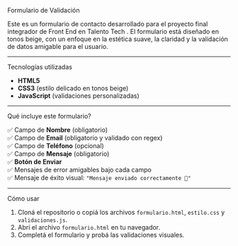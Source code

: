 Formulario de Validación

Este es un formulario de contacto desarrollado para el proyecto final integrador de Front End en Talento Tech . El formulario está diseñado en tonos beige, con un enfoque en la estética suave, la claridad y la validación de datos amigable para el usuario.

---

Tecnologías utilizadas

- **HTML5**  
- **CSS3** (estilo delicado en tonos beige)  
- **JavaScript** (validaciones personalizadas)

---

Qué incluye este formulario?

✅ Campo de **Nombre** (obligatorio)  
✅ Campo de **Email** (obligatorio y validado con regex)  
✅ Campo de **Teléfono** (opcional)  
✅ Campo de **Mensaje** (obligatorio)  
✅ **Botón de Enviar**  
✅ Mensajes de error amigables bajo cada campo  
✅ Mensaje de éxito visual: `"Mensaje enviado correctamente 💌"`

---

Cómo usar

1. Cloná el repositorio o copiá los archivos `formulario.html`, `estilo.css` y `validaciones.js`.
2. Abrí el archivo `formulario.html` en tu navegador.
3. Completá el formulario y probá las validaciones visuales.


